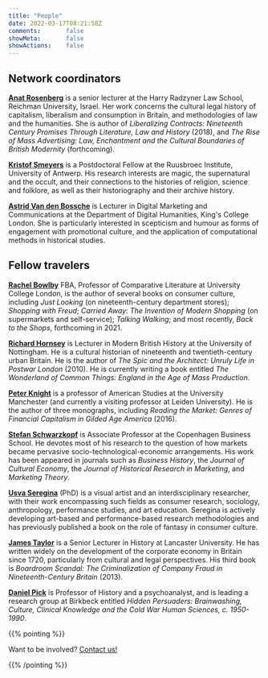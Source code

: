 ```yaml
---
title: "People"
date: 2022-03-17T08:21:58Z
comments:       false
showMeta:       false
showActions:    false
---
```


## Network coordinators
**[Anat Rosenberg](https://www.runi.ac.il/en/faculty/arosenberg/)** is a senior lecturer at the Harry Radzyner Law School, Reichman University, Israel. Her work concerns the cultural legal history of capitalism, liberalism and consumption in Britain, and methodologies of law and the humanities. She is author of *Liberalizing Contracts: Nineteenth Century Promises Through Literature, Law and History* (2018), and *The Rise of Mass Advertising: Law, Enchantment and the Cultural Boundaries of British Modernity* (forthcoming).

**[Kristof Smeyers](https://www.uantwerpen.be/en/staff/kristof-smeyers_16210/)** is a Postdoctoral Fellow at the Ruusbroec Institute, University of Antwerp. His research interests are magic, the supernatural and the occult, and their connections to the histories of religion, science and folklore, as well as their historiography and their archive history.

**[Astrid Van den Bossche](https://kclpure.kcl.ac.uk/portal/astrid.vandenbossche.html)** is Lecturer in Digital Marketing and Communications at the Department of Digital Humanities, King's College London. She is particularly interested in scepticism and humour as forms of engagement with promotional culture, and the application of computational methods in historical studies.

## Fellow travelers
**[Rachel Bowlby](https://www.ucl.ac.uk/european-languages-culture/people/rachel-bowlby)** FBA, Professor of Comparative Literature at University College London, is the author of several books on consumer culture, including *Just Looking* (on nineteenth-century department stores); *Shopping with Freud*; *Carried Away: The Invention of Modern Shopping* (on supermarkets and self-service); *Talking Walking*; and most recently, *Back to the Shops*, forthcoming in 2021.

**[Richard Hornsey](https://www.nottingham.ac.uk/humanities/departments/history/people/richard.hornsey)** is Lecturer in Modern British History at the University of Nottingham. He is a cultural historian of nineteenth and twentieth-century urban Britain. He is the author of *The Spic and the Architect: Unruly Life in Postwar London* (2010). He is currently writing a book entitled *The Wonderland of Common Things: England in the Age of Mass Production*.

**[Peter Knight](https://www.research.manchester.ac.uk/portal/peter.knight.html)** is a professor of American Studies at the University Manchester (and currently a visiting professor at Leiden University). He is the author of three monographs, including *Reading the Market: Genres of Financial Capitalism in Gilded Age America* (2016).

**[Stefan Schwarzkopf](https://www.cbs.dk/en/research/departments-and-centres/department-of-management-politics-and-philosophy/staff/sscmpp)** is Associate Professor at the Copenhagen Business School. He devotes most of his research to the question of how markets became pervasive socio-technological-economic arrangements. His work has been appeared in journals such as *Business History*, the *Journal of Cultural Economy*, the *Journal of Historical Research in Marketing*, and *Marketing Theory*.

**[Usva Seregina](https://usvaseregina.com/)** (PhD) is a visual artist and an interdisciplinary researcher, with their work encompassing such fields as consumer research, sociology, anthropology, performance studies, and art education. Seregina is actively developing art-based and performance-based research methodologies and has previously published a book on the role of fantasy in consumer culture.

**[James Taylor](https://www.lancaster.ac.uk/history/about/people/james-c-taylor)** is a Senior Lecturer in History at Lancaster University. He has written widely on the development of the corporate economy in Britain since 1720, particularly from cultural and legal perspectives. His third book is *Boardroom Scandal: The Criminalization of Company Fraud in Nineteenth-Century Britain* (2013).

**[Daniel Pick](https://www.bbk.ac.uk/our-staff/profile/8005508/daniel-pick)**  is Professor of History and a psychoanalyst, and is leading a research group at Birkbeck entitled *Hidden Persuaders: Brainwashing, Culture, Clinical Knowledge and the Cold War Human Sciences, c. 1950-1990*.

{{% pointing %}}

Want to be involved? [Contact us!](/contact)

{{% /pointing %}}
